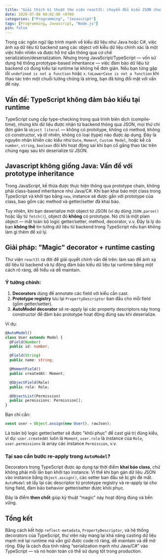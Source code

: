 ```yaml
---
title: "Giải thích kĩ thuật thư viện react3l: chuyển đổi kiểu JSON chuẩn xác"
date: 2020-07-08 00:02:00 +0700
categories: ["Programming", "Javascript"]
tags: [Programming, Javascript, "Node.js"]
pin: false
---
```


Trong các ngôn ngữ lập trình mạnh về kiểu dữ liệu như Java hoặc C#, việc ánh xạ dữ liệu từ backend sang các object với kiểu dữ liệu chính xác là một việc hiển nhiên và được hỗ trợ sẵn thông qua cơ chế serialization/deserialization. Nhưng trong JavaScript/TypeScript — vốn sử dụng hệ thống prototype-based inheritance — việc đảm bảo dữ liệu từ backend có đúng kiểu tại runtime lại không hề đơn giản. Nếu bạn từng gặp lỗi `undefined is not a function` hoặc `x.toLowerCase is not a function` khi thao tác trên một chuỗi tưởng chừng là string, bạn đã từng đối mặt với vấn đề này.

## Vấn đề: TypeScript không đảm bảo kiểu tại runtime

TypeScript cung cấp type-checking trong quá trình biên dịch (compile-time), nhưng khi dữ liệu được nhận từ backend thông qua JSON, mọi thứ chỉ đơn giản là `object literal` — không có prototype, không có method, không có constructor, và dĩ nhiên, không có loại (type) nào được áp dụng. Đây là nguyên nhân khiến các kiểu như `Date`, `Moment`, `Custom Model`, hoặc kể cả `number`, `string`, `boolean` đôi khi hoạt động sai khi bạn cố gắng thao tác trên chúng ngay sau khi deserialize từ JSON.

## Javascript không giống Java: Vấn đề với prototype inheritance

Trong JavaScript, kế thừa được thực hiện thông qua prototype chain, không phải class-based inheritance như Java/C#. Khi bạn khai báo một class trong TypeScript và khởi tạo bằng `new`, instance sẽ được gắn với prototype của class, bao gồm các method và getter/setter đã khai báo.

Tuy nhiên, khi bạn deserialize một object từ JSON (ví dụ dùng `JSON.parse()` hoặc lấy từ `fetch()`), object đó **không** có prototype. Nó chỉ là một plain object — mất toàn bộ logic getter/setter, method, decorator, v.v. Đây là lý do bạn **không thể** tin tưởng dữ liệu từ backend trong TypeScript nếu bạn không làm gì thêm để xử lý.

## Giải pháp: "Magic" decorator + runtime casting

Thư viện `react3l` ra đời để giải quyết chính vấn đề trên: làm sao để ánh xạ dữ liệu từ backend và tự động đảm bảo kiểu dữ liệu tại runtime bằng một cách rõ ràng, dễ hiểu và dễ maintain.

### Ý tưởng chính:

1. **Decorators** dùng để annotate các field với kiểu cần cast.
2. **Prototype registry** lưu lại `PropertyDescriptor` ban đầu cho mỗi field (gồm getter/setter).
3. **AutoModel decorator** sẽ re-apply lại các property descriptors này trong constructor để đảm bảo prototype hoạt động đúng sau khi deserialize.

Ví dụ:

```ts
@AutoModel()
class User extends Model {
  @Field(Number)
  public id: number;

  @Field(String)
  public name: string;

  @MomentField()
  public createdAt: Moment;

  @ObjectField(Role)
  public role: Role;

  @ObjectList(Permission)
  public permissions: Permission[];
}
```

Bạn chỉ cần:

```ts
const user = Object.assign(new User(), rawJson);
```

Là toàn bộ logic getter/setter sẽ được "khôi phục" để cast giá trị đúng kiểu, ví dụ: `user.createdAt` luôn là `Moment`, `user.role` là instance của `Role`, `user.permissions` là array các instance `Permission`, v.v.

### Tại sao cần bước **re-apply** trong `AutoModel`?

Decorators trong TypeScript được áp dụng tại thời điểm **khai báo class**, chứ không phải mỗi lần bạn khởi tạo instance. Vì thế khi bạn gán dữ liệu JSON vào instance bằng `Object.assign()`, các setter ban đầu sẽ bị ghi đè mất. `AutoModel` sẽ lấy lại các descriptor từ prototype registry và re-apply lại cho từng field, đảm bảo behavior getter/setter được khôi phục.

Đây là điểm **then chốt** giúp kỹ thuật “magic” này hoạt động đúng và bền vững.

## Tổng kết

Bằng cách kết hợp `reflect-metadata`, `PropertyDescriptor`, và hệ thống decorators của TypeScript, thư viện này mang lại khả năng casting dữ liệu mạnh mẽ tại runtime mà vẫn giữ được code rõ ràng, dễ maintain và dễ mở rộng. Đây là cách đưa tính năng “serialization mạnh như Java/C#” vào TypeScript — và nó hoàn toàn có thể sử dụng tốt trong production.
